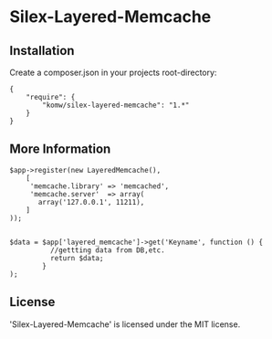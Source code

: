 Silex-Layered-Memcache
================

Installation
------------

Create a composer.json in your projects root-directory:
```
{
    "require": {
        "komw/silex-layered-memcache": "1.*"
    }
}
```

More Information
----------------
```
$app->register(new LayeredMemcache(),
    [
     'memcache.library' => 'memcached',
     'memcache.server'  => array(
       array('127.0.0.1', 11211),
    ]
));


$data = $app['layered_memcache']->get('Keyname', function () {
          //gettting data from DB,etc.
          return $data;
        }
);
```

License
-------

'Silex-Layered-Memcache' is licensed under the MIT license.
